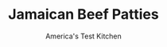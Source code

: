 ---
layout: ../../layouts/MarkdownPostLayout.astro
title: Jamaican Beef Patties
author: America's Test Kitchen
pubDate: 2023-03-15
description: "Spicy beef encased in tender crust, these hand pies make the perfect snack. And lunch. And breakfast."
image_url: https://res.cloudinary.com/hksqkdlah/image/upload/ar_1:1,c_fill,dpr_2.0,f_auto,fl_lossy.progressive.strip_profile,g_faces:auto,q_auto:low,w_344/SFS_JamaicanBeefPatties-125_hpwoeg
tags: ["Appetizers","Main Courses","Caribbean","Beef","Savory Pies & Tarts","Cookbook Collection"]
calories: 4886
protein: 18
carbohydrates: 47
fats: 
fiber: 2
ingredients: ["2/3 cup, sour cream, chilled","1 , large egg, lightly beaten","3 cups (15 ounces), all-purpose flour","1 tablespoon, sugar","1 1/4 teaspoons, table salt","1 teaspoon, ground turmeric","16 tablespoons, unsalted butter, cut into ½-inch pieces and chilled","1 tablespoon plus 1 cup, water, divided, plus extra for brushing","3/4 teaspoon, table salt","1/4 teaspoon, baking soda","1 pound, 85 percent lean ground beef","1 tablespoon, vegetable oil","12 , scallions, chopped fine","4 , garlic cloves, minced","1 , habanero chile, stemmed, seeded, and minced","1 teaspoon, dried thyme","3/4 teaspoon, curry powder","3/4 teaspoon, ground allspice","1/2 teaspoon, pepper","1 slice, hearty white sandwich bread, torn into 1-inch pieces"]
serves: 8
time: "2 ¼ hours, plus 1 hour chilling"
instructions: ["FOR THE CRUST: Whisk sour cream and egg together in small bowl. Process flour, sugar, salt, and turmeric in food processor until combined, about 3 seconds. Scatter butter over top and pulse until butter is no larger than size of peas, about 10 pulses. Add half of sour cream mixture and pulse until combined, about 5 pulses. Add remaining sour cream mixture and pulse until dough begins to form, about 15 pulses.","Turn out dough onto sheet of plastic wrap and shape into 6-inch square, smoothing any cracks. Wrap tightly in plastic and refrigerate for 1 hour. (Dough can be refrigerated for up to 2 days.)","FOR THE FILLING: Combine 1 tablespoon water, salt, and baking soda in large bowl. Add beef and mix until thoroughly combined. Let sit at room temperature for 10 minutes.","Heat oil in 12-inch nonstick skillet over medium-high heat until just smoking. Add beef mixture and cook, breaking up meat with wooden spoon, until beginning to brown, 5 to 7 minutes. Add scallions, garlic, habanero, thyme, curry powder, allspice, and pepper and cook, stirring frequently, until scallions are softened, about 3 minutes.","Add bread and remaining 1 cup water and stir to incorporate. Bring to boil, then reduce heat to low and simmer, stirring occasionally, until sauce thickens and coats beef, 8 to 10 minutes. Off heat, mash beef mixture with potato masher until fine-textured and bread is fully incorporated, about 2 minutes. Transfer to clean bowl and let cool completely. (Filling can be covered with plastic and refrigerated for up to 24 hours.)","Adjust oven rack to upper-middle position and heat oven to 375 degrees. Line rimmed baking sheet with parchment paper. Remove dough from refrigerator and cut into 4 equal pieces (about 7½ ounces each); cover with plastic. Working with 1 piece at a time, sprinkle dough with flour and roll into rough 11 by 9-inch rectangle (about ⅛ inch thick) on lightly floured counter, with long side parallel to counter edge, reflouring counter and dough as needed.","Place 2 scant ⅓-cup mounds of filling on bottom half of dough, about 4 inches apart and about 2 inches from bottom edge of dough. Flatten mounds to roughly 3-inch rounds. Lightly brush bottom half of dough with water. Fold top half of dough over filling, pressing along sides, bottom edge, and between filling to adhere.","Cut between mounds and trim edges to form two 5 by 4-inch rectangles. Crimp edges with floured tines of fork to seal, then transfer patties to prepared sheet.","Bake until patties have puffed and exteriors have lightly browned, about 30 minutes. Transfer patties to wire rack and let cool for 10 minutes before serving.","TO MAKE AHEAD: At end of step 8, transfer patties on baking sheet to freezer. Once frozen solid, patties can be transferred to zipper-lock bag and frozen for up to 1 month. To cook from frozen, extend baking time to 40 to 45 minutes, until bottoms are crisp."]
nutrition: ["374 mg Potassium","216 mg Phosphorus","79 mg Calcium","4 mg Iron","35 mg Magnesium","541 mg Sodium","3 mg Zinc","38 g Fat","6 mg Niacin (B3)","12 g Monounsaturated","2 g Polyunsaturated","13 mg Vitamin C","132 mg Cholesterol","20 g Saturated","1 g Trans","2 g Fiber","82 µg Folic acid","42 µg Folate (food)","3 g Sugars","53 µg Vitamin K","126 g Water","47 g Carbs","183 µg Folate equivalent (total)","18 g Protein","1 mg Vitamin E","1 µg Vitamin B12","254 µg Vitamin A","610 kcal Energy","1 g Sugars, added","4886 calories"]
notes: "For a spicier filling, include the seeds and ribs of the habanero chile. If youre able to find Scotch bonnet chiles, you can substitute one for the habanero. We recommend wearing rubber gloves to protect your hands while prepping the chile. We prefer sweet (not hot) curry powder here."
---